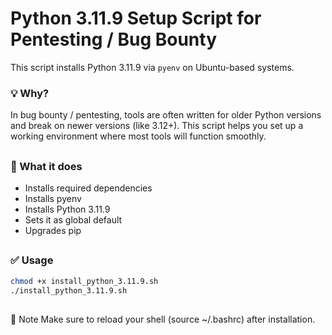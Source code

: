 

# Python 3.11.9 Setup Script for Pentesting / Bug Bounty

This script installs Python 3.11.9 via `pyenv` on Ubuntu-based systems.

### 💡 Why?

In bug bounty / pentesting, tools are often written for older Python versions and break on newer versions (like 3.12+). This script helps you set up a working environment where most tools will function smoothly.
##

### 🔧 What it does

- Installs required dependencies
- Installs pyenv
- Installs Python 3.11.9
- Sets it as global default
- Upgrades pip

##

### ✅ Usage

```bash
chmod +x install_python_3.11.9.sh
./install_python_3.11.9.sh
```

##

📌 Note
Make sure to reload your shell (source ~/.bashrc) after installation.
